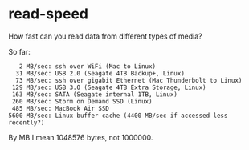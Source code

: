 read-speed
==========

How fast can you read data from different types of media?

So far:

       2 MB/sec: ssh over WiFi (Mac to Linux)
      31 MB/sec: USB 2.0 (Seagate 4TB Backup+, Linux)
      73 MB/sec: ssh over gigabit Ethernet (Mac Thunderbolt to Linux)
     129 MB/sec: USB 3.0 (Seagate 4TB Extra Storage, Linux)
     163 MB/sec: SATA (Seagate internal 1TB, Linux)
     260 MB/sec: Storm on Demand SSD (Linux)
     485 MB/sec: MacBook Air SSD
    5600 MB/sec: Linux buffer cache (4400 MB/sec if accessed less recently?)

By MB I mean 1048576 bytes, not 1000000.
